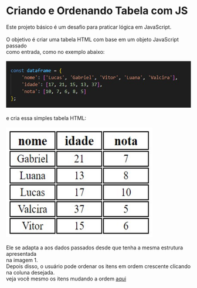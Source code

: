 # Criando e Ordenando Tabela com JS
Este projeto básico é um desafio para praticar lógica em JavaScript.<br><br>
O objetivo é criar uma tabela HTML com base em um objeto JavaScript passado <br>
como entrada, como no exemplo abaixo:<br><br>
<img src="https://github.com/LucasLessaAnacleto/ordenando-tabela/blob/main/ref/dados.jpg" width=528 height="127"></img><br><br>
e cria essa simples tabela HTML:<br><br>
<img src="https://github.com/LucasLessaAnacleto/ordenando-tabela/blob/main/ref/tabela.jpg" width=400 height=300></img><br><br>
Ele se adapta a aos dados passados desde que tenha a mesma estrutura apresentada<br>
na imagem 1.<br>
Depois disso, o usuário pode ordenar os itens em ordem crescente clicando<br>
na coluna desejada.<br>
veja você mesmo os itens mudando a ordem <a href="https://lucaslessaanacleto.github.io/ordenando-tabela/">aqui</a>

